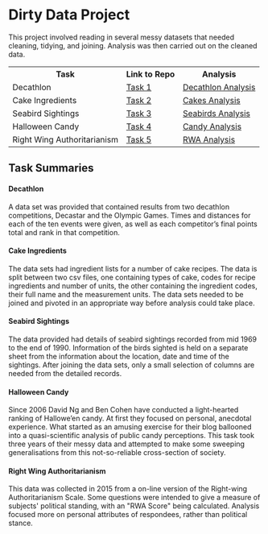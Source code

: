# Dirty Data Project
This project involved reading in several messy datasets that needed cleaning, tidying, and joining. Analysis was then carried out on the cleaned data.

<table>
  <tr>
    <th>Task</th>
    <th>Link to Repo</th>
    <th>Analysis</th>
  </tr>
  <tr>
    <td>Decathlon</td>
    <td><a href="https://github.com/j-pritchard/Dirty_Data_Project/tree/main/task1">Task 1</a></td>
    <td><a href="https://github.com/j-pritchard/Dirty_Data_Project/blob/main/task1/analysis_and_documentation/decathlon.html">Decathlon Analysis</a></td>
  </tr>
  <tr>
    <td>Cake Ingredients</td>
    <td><a href="https://github.com/j-pritchard/Dirty_Data_Project/tree/main/task2">Task 2</a></td>
    <td><a href="https://github.com/j-pritchard/Dirty_Data_Project/blob/main/task2/analysis_and_documentation/cake_ingredients.html">Cakes Analysis</a></td>
  </tr>
  <tr>
    <td>Seabird Sightings</td>
    <td><a href="https://github.com/j-pritchard/Dirty_Data_Project/tree/main/task3">Task 3</a></td>
    <td><a href="https://github.com/j-pritchard/Dirty_Data_Project/blob/main/task3/analysis_and_documentation/seabirds.html">Seabirds Analysis</a></td>
  </tr>
  <tr>
    <td>Halloween Candy</td>
    <td><a href="https://github.com/j-pritchard/Dirty_Data_Project/tree/main/task4">Task 4</a></td>
    <td><a href="https://github.com/j-pritchard/Dirty_Data_Project/blob/main/task4/analysis_and_documentation/halloween_candy.html">Candy Analysis</a></td>
  </tr>
  <tr>
    <td>Right Wing Authoritarianism</td>
    <td><a href="https://github.com/j-pritchard/Dirty_Data_Project/tree/main/task5">Task 5</a></td>
    <td><a href="https://github.com/j-pritchard/Dirty_Data_Project/blob/main/task5/analysis_and_documentation/rwa.html">RWA Analysis</a></td>
  </tr>
</table>

## Task Summaries
#### Decathlon
A data set was provided that contained results from two decathlon competitions, Decastar and the Olympic Games. Times and distances for each of the
ten events were given, as well as each competitor’s final points total and rank in that competition.

#### Cake Ingredients
The data sets had ingredient lists for a number of cake recipes. The data is split between two csv files, one containing types of cake, codes for recipe
ingredients and number of units, the other containing the ingredient codes, their full name and the measurement units. The data sets needed to be joined
and pivoted in an appropriate way before analysis could take place.

#### Seabird Sightings
The data provided had details of seabird sightings recorded from mid 1969 to the end of 1990. Information of the birds sighted is held on a separate
sheet from the information about the location, date and time of the sightings. After joining the data sets, only a small selection of columns are
needed from the detailed records.

#### Halloween Candy
Since 2006 David Ng and Ben Cohen have conducted a light-hearted ranking of Hallowe’en candy. At first they focused on personal, anecdotal experience.
What started as an amusing exercise for their blog ballooned into a quasi-scientific analysis of public candy perceptions. This task took three years
of their messy data and attempted to make some sweeping generalisations from this not-so-reliable cross-section of society.

#### Right Wing Authoritarianism
This data was collected in 2015 from a on-line version of the Right-wing Authoritarianism Scale. Some questions were intended to give a measure of subjects'
political standing, with an "RWA Score" being calculated. Analysis focused more on personal attributes of respondees, rather than political stance.
